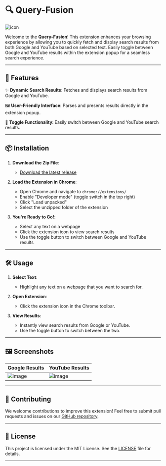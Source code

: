 # 🔍 Query-Fusion

![icon](https://github.com/manan-dude/QueryFusion/assets/76246911/3478abdc-dbc3-48e5-9e58-8a4f5b99a818)


Welcome to the **Query-Fusion**! This extension enhances your browsing experience by allowing you to quickly fetch and display search results from both Google and YouTube based on selected text. Easily toggle between Google and YouTube results within the extension popup for a seamless search experience.

---

## 🚀 Features

✨ **Dynamic Search Results**: Fetches and displays search results from Google and YouTube.

🖼 **User-Friendly Interface**: Parses and presents results directly in the extension popup.

🔄 **Toggle Functionality**: Easily switch between Google and YouTube search results.

---

## 📦 Installation

1. **Download the Zip File**:
   - [Download the latest release](https://github.com/manan-dude/Query-Fusion/archive/refs/heads/main.zip)

2. **Load the Extension in Chrome**:
   - Open Chrome and navigate to `chrome://extensions/`
   - Enable "Developer mode" (toggle switch in the top right)
   - Click "Load unpacked"
   - Select the unzipped folder of the extension

3. **You're Ready to Go!**:
   - Select any text on a webpage
   - Click the extension icon to view search results
   - Use the toggle button to switch between Google and YouTube results

---

## 🛠 Usage

1. **Select Text**:
   - Highlight any text on a webpage that you want to search for.

2. **Open Extension**:
   - Click the extension icon in the Chrome toolbar.

3. **View Results**:
   - Instantly view search results from Google or YouTube.
   - Use the toggle button to switch between the two.

---

## 🖼 Screenshots

| Google Results                                  |                                                         YouTube Results                                  |
|-------------------------------------------------|----------------------------------------------------------------------------------------------------------|
|![image](https://github.com/manan-dude/QueryFusion/assets/76246911/660c3b6a-b595-4c29-8740-fd9d65e748df)|![image](https://github.com/manan-dude/QueryFusion/assets/76246911/2617a5b0-91f5-46a6-b0ef-16384fba93bb)|


---

## 🌟 Contributing

We welcome contributions to improve this extension! Feel free to submit pull requests and issues on our [GitHub repository](https://github.com/manan-dude/Query-Fusion.git).

---

## 📄 License

This project is licensed under the MIT License. See the [LICENSE](LICENSE) file for details.

---

